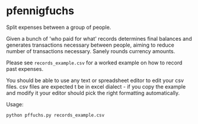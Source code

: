 # pfennigfuchs
Split expenses between a group of people. 

Given a bunch of 'who paid for what' records determines final balances and generates transactions necessary between people, aiming to reduce number of transactions necessary. Sanely rounds currency amounts.

Please see `records_example.csv` for a worked example on how to record past expenses.

You should be able to use any text or spreadsheet editor to edit your csv files. csv files are expected t be in excel
dialect - if you copy the example and modify it your editor should pick the right formatting automatically.

Usage:
```bash
python pffuchs.py records_example.csv
```